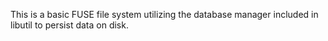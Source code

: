 This is a basic FUSE file system utilizing the database manager included in
libutil to persist data on disk.
